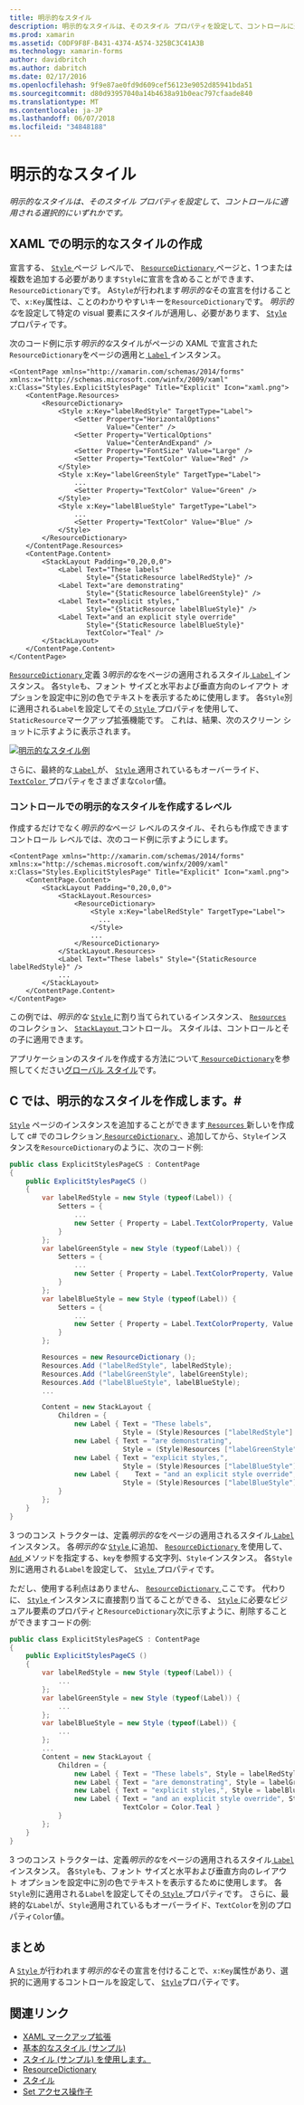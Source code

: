 ```yaml
---
title: 明示的なスタイル
description: 明示的なスタイルは、そのスタイル プロパティを設定して、コントロールに適用される選択的にいずれかです。
ms.prod: xamarin
ms.assetid: C0DF9F8F-B431-4374-A574-325BC3C41A3B
ms.technology: xamarin-forms
author: davidbritch
ms.author: dabritch
ms.date: 02/17/2016
ms.openlocfilehash: 9f9e87ae0fd9d609cef56123e9052d85941bda51
ms.sourcegitcommit: d80d93957040a14b4638a91b0eac797cfaade840
ms.translationtype: MT
ms.contentlocale: ja-JP
ms.lasthandoff: 06/07/2018
ms.locfileid: "34848188"
---
```

# <a name="explicit-styles"></a>明示的なスタイル

_明示的なスタイルは、そのスタイル プロパティを設定して、コントロールに適用される選択的にいずれかです。_

## <a name="creating-an-explicit-style-in-xaml"></a>XAML での明示的なスタイルの作成

宣言する、 [ `Style` ](https://developer.xamarin.com/api/type/Xamarin.Forms.Style/)ページ レベルで、 [ `ResourceDictionary` ](https://developer.xamarin.com/api/type/Xamarin.Forms.ResourceDictionary/)ページと、1 つまたは複数を追加する必要があります`Style`に宣言を含めることができます、`ResourceDictionary`です。 A`Style`が行われます*明示的な*その宣言を付けることで、`x:Key`属性は、ことのわかりやすいキーを`ResourceDictionary`です。 *明示的な*を設定して特定の visual 要素にスタイルが適用し、必要があります、 [ `Style` ](https://developer.xamarin.com/api/property/Xamarin.Forms.VisualElement.Style/)プロパティです。

次のコード例に示す*明示的な*スタイルがページの XAML で宣言された`ResourceDictionary`をページの適用と[ `Label` ](https://developer.xamarin.com/api/type/Xamarin.Forms.Label/)インスタンス。

```xaml
<ContentPage xmlns="http://xamarin.com/schemas/2014/forms" xmlns:x="http://schemas.microsoft.com/winfx/2009/xaml" x:Class="Styles.ExplicitStylesPage" Title="Explicit" Icon="xaml.png">
    <ContentPage.Resources>
        <ResourceDictionary>
            <Style x:Key="labelRedStyle" TargetType="Label">
                <Setter Property="HorizontalOptions"
                        Value="Center" />
                <Setter Property="VerticalOptions"
                        Value="CenterAndExpand" />
                <Setter Property="FontSize" Value="Large" />
                <Setter Property="TextColor" Value="Red" />
            </Style>
            <Style x:Key="labelGreenStyle" TargetType="Label">
                ...
                <Setter Property="TextColor" Value="Green" />
            </Style>
            <Style x:Key="labelBlueStyle" TargetType="Label">
                ...
                <Setter Property="TextColor" Value="Blue" />
            </Style>
        </ResourceDictionary>
    </ContentPage.Resources>
    <ContentPage.Content>
        <StackLayout Padding="0,20,0,0">
            <Label Text="These labels"
                   Style="{StaticResource labelRedStyle}" />
            <Label Text="are demonstrating"
                   Style="{StaticResource labelGreenStyle}" />
            <Label Text="explicit styles,"
                   Style="{StaticResource labelBlueStyle}" />
            <Label Text="and an explicit style override"
                   Style="{StaticResource labelBlueStyle}"
                   TextColor="Teal" />
        </StackLayout>
    </ContentPage.Content>
</ContentPage>
```

[ `ResourceDictionary` ](https://developer.xamarin.com/api/type/Xamarin.Forms.ResourceDictionary/)定義 3*明示的な*をページの適用されるスタイル[ `Label` ](https://developer.xamarin.com/api/type/Xamarin.Forms.Label/)インスタンス。 各`Style`も、フォント サイズと水平および垂直方向のレイアウト オプションを設定中に別の色でテキストを表示するために使用します。 各`Style`別に適用される`Label`を設定してその[ `Style` ](https://developer.xamarin.com/api/property/Xamarin.Forms.VisualElement.Style/)プロパティを使用して、`StaticResource`マークアップ拡張機能です。 これは、結果、次のスクリーン ショットに示すように表示されます。

[![](explicit-images/explicit-styles.png "明示的なスタイル例")](explicit-images/explicit-styles-large.png#lightbox "明示的なスタイルの例")

さらに、最終的な[ `Label` ](https://developer.xamarin.com/api/type/Xamarin.Forms.Label/)が、 [ `Style` ](https://developer.xamarin.com/api/type/Xamarin.Forms.Style/)適用されているもオーバーライド、 [ `TextColor` ](https://developer.xamarin.com/api/property/Xamarin.Forms.Label.TextColor/)プロパティをさまざまな`Color`値。

### <a name="creating-an-explicit-style-at-the-control-level"></a>コントロールでの明示的なスタイルを作成するレベル

作成するだけでなく*明示的な*ページ レベルのスタイル、それらも作成できますコントロール レベルでは、次のコード例に示すようにします。

```xaml
<ContentPage xmlns="http://xamarin.com/schemas/2014/forms" xmlns:x="http://schemas.microsoft.com/winfx/2009/xaml" x:Class="Styles.ExplicitStylesPage" Title="Explicit" Icon="xaml.png">
    <ContentPage.Content>
        <StackLayout Padding="0,20,0,0">
            <StackLayout.Resources>
                <ResourceDictionary>
                    <Style x:Key="labelRedStyle" TargetType="Label">
                      ...
                    </Style>
                    ...
                </ResourceDictionary>
            </StackLayout.Resources>
            <Label Text="These labels" Style="{StaticResource labelRedStyle}" />
            ...
        </StackLayout>
    </ContentPage.Content>
</ContentPage>
```

この例では、*明示的な* [ `Style` ](https://developer.xamarin.com/api/type/Xamarin.Forms.Style/)に割り当てられているインスタンス、 [ `Resources` ](https://developer.xamarin.com/api/property/Xamarin.Forms.VisualElement.Resources/)のコレクション、 [ `StackLayout` ](https://developer.xamarin.com/api/type/Xamarin.Forms.StackLayout/)コントロール。 スタイルは、コントロールとその子に適用できます。

アプリケーションのスタイルを作成する方法について[ `ResourceDictionary`](https://developer.xamarin.com/api/type/Xamarin.Forms.ResourceDictionary/)を参照してください[グローバル スタイル](~/xamarin-forms/user-interface/styles/application.md)です。

## <a name="creating-an-explicit-style-in-c35"></a>C では、明示的なスタイルを作成します。&#35;

[`Style`](https://developer.xamarin.com/api/type/Xamarin.Forms.Style/) ページのインスタンスを追加することができます[ `Resources` ](https://developer.xamarin.com/api/property/Xamarin.Forms.VisualElement.Resources/)新しいを作成して c# でのコレクション[ `ResourceDictionary` ](https://developer.xamarin.com/api/type/Xamarin.Forms.ResourceDictionary/)、追加してから、`Style`インスタンスを`ResourceDictionary`のように、次のコード例:

```csharp
public class ExplicitStylesPageCS : ContentPage
{
    public ExplicitStylesPageCS ()
    {
        var labelRedStyle = new Style (typeof(Label)) {
            Setters = {
                ...
                new Setter { Property = Label.TextColorProperty, Value = Color.Red    }
            }
        };
        var labelGreenStyle = new Style (typeof(Label)) {
            Setters = {
                ...
                new Setter { Property = Label.TextColorProperty, Value = Color.Green }
            }
        };
        var labelBlueStyle = new Style (typeof(Label)) {
            Setters = {
                ...
                new Setter { Property = Label.TextColorProperty, Value = Color.Blue }
            }
        };

        Resources = new ResourceDictionary ();
        Resources.Add ("labelRedStyle", labelRedStyle);
        Resources.Add ("labelGreenStyle", labelGreenStyle);
        Resources.Add ("labelBlueStyle", labelBlueStyle);
        ...

        Content = new StackLayout {
            Children = {
                new Label { Text = "These labels",
                            Style = (Style)Resources ["labelRedStyle"] },
                new Label { Text = "are demonstrating",
                            Style = (Style)Resources ["labelGreenStyle"] },
                new Label { Text = "explicit styles,",
                            Style = (Style)Resources ["labelBlueStyle"] },
                new Label {    Text = "and an explicit style override",
                            Style = (Style)Resources ["labelBlueStyle"], TextColor = Color.Teal }
            }
        };
    }
}
```

3 つのコンス トラクターは、定義*明示的な*をページの適用されるスタイル[ `Label` ](https://developer.xamarin.com/api/type/Xamarin.Forms.Label/)インスタンス。 各*明示的な* [ `Style` ](https://developer.xamarin.com/api/type/Xamarin.Forms.Style/)に追加、 [ `ResourceDictionary` ](https://developer.xamarin.com/api/type/Xamarin.Forms.ResourceDictionary/)を使用して、 [ `Add` ](https://developer.xamarin.com/api/member/Xamarin.Forms.ResourceDictionary.Add/p/System.String/System.Object/)メソッドを指定する、`key`を参照する文字列、`Style`インスタンス。 各`Style`別に適用される`Label`を設定して、 [ `Style` ](https://developer.xamarin.com/api/property/Xamarin.Forms.VisualElement.Style/)プロパティです。

ただし、使用する利点はありません、 [ `ResourceDictionary` ](https://developer.xamarin.com/api/type/Xamarin.Forms.ResourceDictionary/)ここです。 代わりに、 [ `Style` ](https://developer.xamarin.com/api/type/Xamarin.Forms.Style/)インスタンスに直接割り当てることができる、 [ `Style` ](https://developer.xamarin.com/api/property/Xamarin.Forms.VisualElement.Style/)に必要なビジュアル要素のプロパティと`ResourceDictionary`次に示すように、削除することができますコードの例:

```csharp
public class ExplicitStylesPageCS : ContentPage
{
    public ExplicitStylesPageCS ()
    {
        var labelRedStyle = new Style (typeof(Label)) {
            ...
        };
        var labelGreenStyle = new Style (typeof(Label)) {
            ...
        };
        var labelBlueStyle = new Style (typeof(Label)) {
            ...
        };
        ...
        Content = new StackLayout {
            Children = {
                new Label { Text = "These labels", Style = labelRedStyle },
                new Label { Text = "are demonstrating", Style = labelGreenStyle },
                new Label { Text = "explicit styles,", Style = labelBlueStyle },
                new Label { Text = "and an explicit style override", Style = labelBlueStyle,
                            TextColor = Color.Teal }
            }
        };
    }
}
```

3 つのコンス トラクターは、定義*明示的な*をページの適用されるスタイル[ `Label` ](https://developer.xamarin.com/api/type/Xamarin.Forms.Label/)インスタンス。 各`Style`も、フォント サイズと水平および垂直方向のレイアウト オプションを設定中に別の色でテキストを表示するために使用します。 各`Style`別に適用される`Label`を設定してその[ `Style` ](https://developer.xamarin.com/api/property/Xamarin.Forms.VisualElement.Style/)プロパティです。 さらに、最終的な`Label`が、`Style`適用されているもオーバーライド、`TextColor`を別のプロパティ`Color`値。

## <a name="summary"></a>まとめ

A [ `Style` ](https://developer.xamarin.com/api/type/Xamarin.Forms.Style/)が行われます*明示的な*その宣言を付けることで、`x:Key`属性があり、選択的に適用するコントロールを設定して、 [ `Style`](https://developer.xamarin.com/api/property/Xamarin.Forms.VisualElement.Style/)プロパティです。



## <a name="related-links"></a>関連リンク

- [XAML マークアップ拡張](~/xamarin-forms/xaml/xaml-basics/xaml-markup-extensions.md)
- [基本的なスタイル (サンプル)](https://developer.xamarin.com/samples/xamarin-forms/UserInterface/Styles/BasicStyles/)
- [スタイル (サンプル) を使用します。](https://developer.xamarin.com/samples/xamarin-forms/WorkingWithStyles/)
- [ResourceDictionary](https://developer.xamarin.com/api/type/Xamarin.Forms.ResourceDictionary/)
- [スタイル](https://developer.xamarin.com/api/type/Xamarin.Forms.Style/)
- [Set アクセス操作子](https://developer.xamarin.com/api/type/Xamarin.Forms.Setter/)
